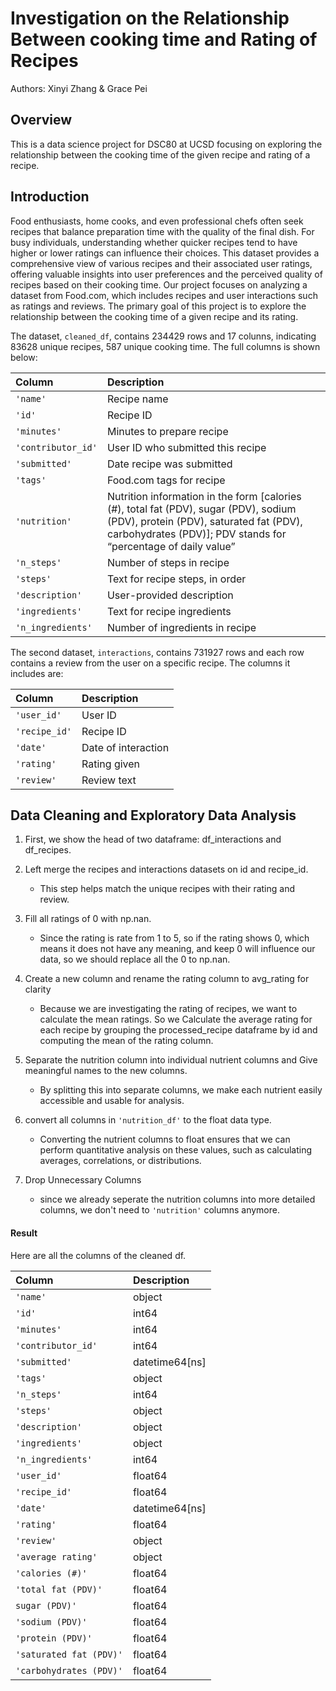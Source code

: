# Investigation on the Relationship Between cooking time and Rating of Recipes

Authors: Xinyi Zhang & Grace Pei

## Overview

This is a data science project for DSC80 at UCSD focusing on exploring the relationship between the cooking time of the given recipe and rating of a recipe.

## Introduction

Food enthusiasts, home cooks, and even professional chefs often seek recipes that balance preparation time with the quality of the final dish. For busy individuals, understanding whether quicker recipes tend to have higher or lower ratings can influence their choices. This dataset provides a comprehensive view of various recipes and their associated user ratings, offering valuable insights into user preferences and the perceived quality of recipes based on their cooking time. Our project focuses on analyzing a dataset from Food.com, which includes recipes and user interactions such as ratings and reviews. The primary goal of this project is to explore the relationship between the cooking time of a given recipe and its rating.

The dataset, `cleaned_df`, contains 234429 rows and 17 colunns, indicating 83628 unique recipes, 587 unique cooking time. The full columns is shown below:

| Column             | Description                                                                                                                                                                                       |
| :----------------- | :------------------------------------------------------------------------------------------------------------------------------------------------------------------------------------------------ |
| `'name'`           | Recipe name                                                                                                                                                                                       |
| `'id'`             | Recipe ID                                                                                                                                                                                         |
| `'minutes'`        | Minutes to prepare recipe                                                                                                                                                                         |
| `'contributor_id'` | User ID who submitted this recipe                                                                                                                                                                 |
| `'submitted'`      | Date recipe was submitted                                                                                                                                                                         |
| `'tags'`           | Food.com tags for recipe                                                                                                                                                                          |
| `'nutrition'`      | Nutrition information in the form [calories (#), total fat (PDV), sugar (PDV), sodium (PDV), protein (PDV), saturated fat (PDV), carbohydrates (PDV)]; PDV stands for “percentage of daily value” |
| `'n_steps'`        | Number of steps in recipe                                                                                                                                                                         |
| `'steps'`          | Text for recipe steps, in order                                                                                                                                                                   |
| `'description'`    | User-provided description                                                                                                                                                                         |
| `'ingredients'`    | Text for recipe ingredients                                                                                                                                                                       |
| `'n_ingredients'`  | Number of ingredients in recipe                                                                                                                                                                   |

The second dataset, `interactions`, contains 731927 rows and each row contains a review from the user on a specific recipe. The columns it includes are:

| Column        | Description         |
| :------------ | :------------------ |
| `'user_id'`   | User ID             |
| `'recipe_id'` | Recipe ID           |
| `'date'`      | Date of interaction |
| `'rating'`    | Rating given        |
| `'review'`    | Review text         |


## Data Cleaning and Exploratory Data Analysis

1. First, we show the head of two dataframe: df_interactions and df_recipes.

2. Left merge the recipes and interactions datasets on id and recipe_id.

	- This step helps match the unique recipes with their rating and review.

3. Fill all ratings of 0 with np.nan.

	- Since the rating is rate from 1 to 5, so if the rating shows 0, which means it does not have any meaning, and keep 0 will influence our data, so we should replace all the 0 to np.nan. 

4. Create a new column and rename the rating column to avg_rating for clarity

	- Because we are investigating the rating of recipes, we want to calculate the mean ratings. So we Calculate the average rating for each recipe by grouping the processed_recipe dataframe by id and computing the mean of the rating column. 

5. Separate the nutrition column into individual nutrient columns and Give meaningful names to the new columns.

	- By splitting this into separate columns, we make each nutrient easily accessible and usable for analysis.

6. convert all columns in `'nutrition_df'` to the float data type.

	- Converting the nutrient columns to float ensures that we can perform quantitative analysis on these values, such as calculating averages, correlations, or distributions.

7. Drop Unnecessary Columns

	- since we already seperate the nutrition columns into more detailed columns, we don't need to `'nutrition'` columns anymore. 

#### Result
Here are all the columns of the cleaned df.

| Column                  | Description    |
| :---------------------- | :------------- |
| `'name'`                | object         |
| `'id'`                  | int64          |
| `'minutes'`             | int64          |
| `'contributor_id'`      | int64          |
| `'submitted'`           | datetime64[ns] |
| `'tags'`                | object         |
| `'n_steps'`             | int64          |
| `'steps'`               | object         |
| `'description'`         | object         |
| `'ingredients'`         | object         |
| `'n_ingredients'`       | int64          |
| `'user_id'`             | float64        |
| `'recipe_id'`           | float64        |
| `'date'`                | datetime64[ns] |
| `'rating'`              | float64        |
| `'review'`              | object         |
| `'average rating'`      | object         |
| `'calories (#)'`        | float64        |
| `'total fat (PDV)'`     | float64        |
| `sugar (PDV)'`          | float64        |
| `'sodium (PDV)'`        | float64        |
| `'protein (PDV)'`       | float64        |
| `'saturated fat (PDV)'` | float64        |
| `'carbohydrates (PDV)'` | float64        |


